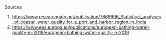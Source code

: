 

Sources
1. https://www.researchgate.net/publication/7869606_Statistical_analyses_of_coastal_water_quality_for_a_port_and_harbor_region_in_India
2. https://www.eea.europa.eu/publications/european-bathing-water-quality-in-2019/european-bathing-water-quality-in-2019




